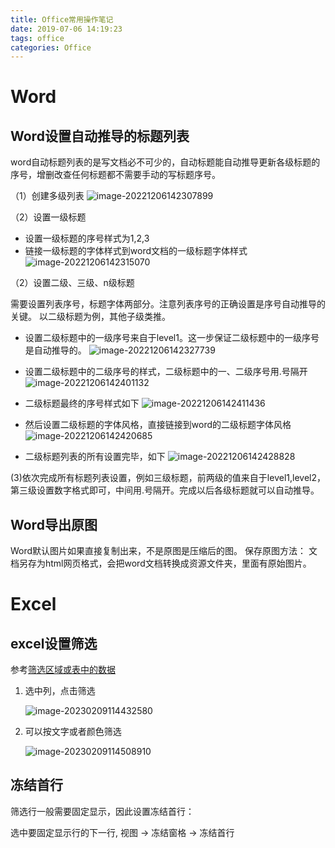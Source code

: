 ```yaml
---
title: Office常用操作笔记
date: 2019-07-06 14:19:23
tags: office
categories: Office
---
```


# Word

## Word设置自动推导的标题列表

word自动标题列表的是写文档必不可少的，自动标题能自动推导更新各级标题的序号，增删改查任何标题都不需要手动的写标题序号。

（1）创建多级列表
![image-20221206142307899](https://cdn.jsdelivr.net/gh/cursorhu/blog-images-on-picgo@master/images/202212061423943.png)

（2）设置一级标题

- 设置一级标题的序号样式为1,2,3
- 链接一级标题的字体样式到word文档的一级标题字体样式
![image-20221206142315070](https://cdn.jsdelivr.net/gh/cursorhu/blog-images-on-picgo@master/images/202212061423121.png)

（2）设置二级、三级、n级标题

需要设置列表序号，标题字体两部分。注意列表序号的正确设置是序号自动推导的关键。
以二级标题为例，其他子级类推。

- 设置二级标题中的一级序号来自于level1。这一步保证二级标题中的一级序号是自动推导的。
![image-20221206142327739](https://cdn.jsdelivr.net/gh/cursorhu/blog-images-on-picgo@master/images/202212061423795.png)

- 设置二级标题中的二级序号的样式，二级标题中的一、二级序号用.号隔开
![image-20221206142401132](https://cdn.jsdelivr.net/gh/cursorhu/blog-images-on-picgo@master/images/202212061424185.png)

- 二级标题最终的序号样式如下
![image-20221206142411436](https://cdn.jsdelivr.net/gh/cursorhu/blog-images-on-picgo@master/images/202212061424492.png)

- 然后设置二级标题的字体风格，直接链接到word的二级标题字体风格
![image-20221206142420685](https://cdn.jsdelivr.net/gh/cursorhu/blog-images-on-picgo@master/images/202212061424730.png)

- 二级标题列表的所有设置完毕，如下
![image-20221206142428828](https://cdn.jsdelivr.net/gh/cursorhu/blog-images-on-picgo@master/images/202212061424880.png)

(3)依次完成所有标题列表设置，例如三级标题，前两级的值来自于level1,level2，第三级设置数字格式即可，中间用.号隔开。完成以后各级标题就可以自动推导。

## Word导出原图

Word默认图片如果直接复制出来，不是原图是压缩后的图。 
保存原图方法： 文档另存为html网页格式，会把word文档转换成资源文件夹，里面有原始图片。



# Excel

## excel设置筛选

参考[筛选区域或表中的数据](https://support.microsoft.com/zh-cn/office/%E7%AD%9B%E9%80%89%E5%8C%BA%E5%9F%9F%E6%88%96%E8%A1%A8%E4%B8%AD%E7%9A%84%E6%95%B0%E6%8D%AE-01832226-31b5-4568-8806-38c37dcc180e#:~:text=%E5%AF%B9%E8%A1%A8%E4%B8%AD%E7%9A%84%E6%95%B0%E6%8D%AE%E8%BF%9B%E8%A1%8C%E7%AD%9B%E9%80%89%201%20%E9%80%89%E6%8B%A9%E8%A6%81%E7%AD%9B%E9%80%89%20%E5%88%97%E7%9A%84%E5%88%97%E6%A0%87%E9%A2%98%E7%AE%AD%E5%A4%B4%E3%80%82%202%20%E5%8F%96%E6%B6%88%20%28%E9%80%89%E6%8B%A9%22%29%20%22%EF%BC%8C,%E5%8D%95%E5%87%BB%E2%80%9C%20%E7%A1%AE%E5%AE%9A%20%E2%80%9D%E3%80%82%20%E5%88%97%E6%A0%87%E9%A2%98%E7%AE%AD%E5%A4%B4%20%22%E7%AD%9B%E9%80%89%20%E6%9B%B4%E6%94%B9%20%E3%80%82%20%E9%80%89%E6%8B%A9%E6%AD%A4%E5%9B%BE%E6%A0%87%E5%8F%AF%E6%9B%B4%E6%94%B9%E6%88%96%E6%B8%85%E9%99%A4%E7%AD%9B%E9%80%89%E3%80%82)

1. 选中列，点击筛选

   ![image-20230209114432580](https://cdn.jsdelivr.net/gh/cursorhu/blog-images-on-picgo@master/images/202302091144706.png)

2. 可以按文字或者颜色筛选

   ![image-20230209114508910](https://cdn.jsdelivr.net/gh/cursorhu/blog-images-on-picgo@master/images/202302091145967.png)

## 冻结首行

筛选行一般需要固定显示，因此设置冻结首行：

选中要固定显示行的下一行, 视图 -> 冻结窗格 -> 冻结首行
